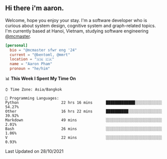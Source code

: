 <h2><b>Hi there i'm aaron. </b></h2>

Welcome, hope you enjoy your stay. I'm a software developer who is curious about system design, cognitive system and graph-related topics. I'm currently based at Hanoi, Vietnam, studying software engineering [@mcmaster](https://www.mcmaster.ca/).

```toml
[personal]
  bio = "@mcmaster sfwr eng '24"
  current = "@bentoml, @mmrt"
  location = "🇻🇳 🇨🇦"
  name = "Aaron Pham"
  pronoun = "he/him"
```
<!--<img src="https://github-readme-stats.vercel.app/api?username=aarnphm&show_icons=true&count_private=true&theme=dark" height="170"/>-->
<!--<img src="https://github-readme-stats.vercel.app/api/top-langs/?username=aarnphm&layout=compact&hide=css&theme=dark" height="170" />-->

<!--START_SECTION:waka-->
📊 **This Week I Spent My Time On** 

```text
⌚︎ Time Zone: Asia/Bangkok

💬 Programming Languages: 
Python                   22 hrs 16 mins      █████████████░░░░░░░░░░░░   54.27% 
Other                    16 hrs 22 mins      ██████████░░░░░░░░░░░░░░░   39.92% 
Markdown                 49 mins             ░░░░░░░░░░░░░░░░░░░░░░░░░   2.01% 
Bash                     26 mins             ░░░░░░░░░░░░░░░░░░░░░░░░░   1.06% 
V                        22 mins             ░░░░░░░░░░░░░░░░░░░░░░░░░   0.93%

```


 Last Updated on 28/10/2021
<!--END_SECTION:waka-->
